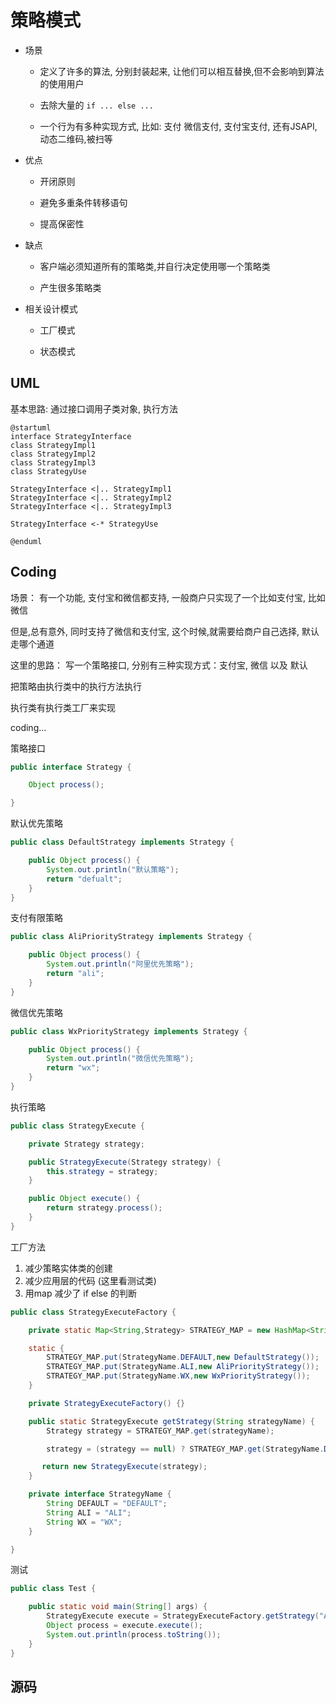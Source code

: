 # 策略模式

* 场景

    *  定义了许多的算法, 分别封装起来, 让他们可以相互替换,但不会影响到算法的使用用户

    * 去除大量的 `if ... else ...`

    * 一个行为有多种实现方式, 比如: 支付 微信支付, 支付宝支付, 还有JSAPI,动态二维码,被扫等

* 优点

    * 开闭原则

    * 避免多重条件转移语句

    * 提高保密性

* 缺点

    * 客户端必须知道所有的策略类,并自行决定使用哪一个策略类

    * 产生很多策略类

* 相关设计模式
    
    * 工厂模式

    * 状态模式

## UML

基本思路: 通过接口调用子类对象, 执行方法

```UML
@startuml
interface StrategyInterface
class StrategyImpl1
class StrategyImpl2
class StrategyImpl3
class StrategyUse

StrategyInterface <|.. StrategyImpl1
StrategyInterface <|.. StrategyImpl2
StrategyInterface <|.. StrategyImpl3

StrategyInterface <-* StrategyUse

@enduml
```

## Coding

场景： 有一个功能, 支付宝和微信都支持, 一般商户只实现了一个比如支付宝, 比如微信

但是,总有意外, 同时支持了微信和支付宝, 这个时候,就需要给商户自己选择, 默认走哪个通道

这里的思路： 写一个策略接口, 分别有三种实现方式：支付宝, 微信 以及 默认

把策略由执行类中的执行方法执行

执行类有执行类工厂来实现

coding...

策略接口

```java
public interface Strategy {

    Object process();

}
```

默认优先策略

```java
public class DefaultStrategy implements Strategy {

    public Object process() {
        System.out.println("默认策略");
        return "defualt";
    }
}
```

支付有限策略

```java
public class AliPriorityStrategy implements Strategy {

    public Object process() {
        System.out.println("阿里优先策略");
        return "ali";
    }
}
```

微信优先策略

```java
public class WxPriorityStrategy implements Strategy {

    public Object process() {
        System.out.println("微信优先策略");
        return "wx";
    }
}
```

执行策略

```java
public class StrategyExecute {

    private Strategy strategy;

    public StrategyExecute(Strategy strategy) {
        this.strategy = strategy;
    }

    public Object execute() {
        return strategy.process();
    }
}
```

工厂方法
1. 减少策略实体类的创建
2. 减少应用层的代码 (这里看测试类)
3. 用map 减少了 if else 的判断

```java
public class StrategyExecuteFactory {

    private static Map<String,Strategy> STRATEGY_MAP = new HashMap<String, Strategy>();

    static {
        STRATEGY_MAP.put(StrategyName.DEFAULT,new DefaultStrategy());
        STRATEGY_MAP.put(StrategyName.ALI,new AliPriorityStrategy());
        STRATEGY_MAP.put(StrategyName.WX,new WxPriorityStrategy());
    }

    private StrategyExecuteFactory() {}

    public static StrategyExecute getStrategy(String strategyName) {
        Strategy strategy = STRATEGY_MAP.get(strategyName);

        strategy = (strategy == null) ? STRATEGY_MAP.get(StrategyName.DEFAULT) : strategy;

       return new StrategyExecute(strategy);
    }

    private interface StrategyName {
        String DEFAULT = "DEFAULT";
        String ALI = "ALI";
        String WX = "WX";
    }

}
```

测试

```java
public class Test {

    public static void main(String[] args) {
        StrategyExecute execute = StrategyExecuteFactory.getStrategy("ALI");
        Object process = execute.execute();
        System.out.println(process.toString());
    }
}
```

## 源码





